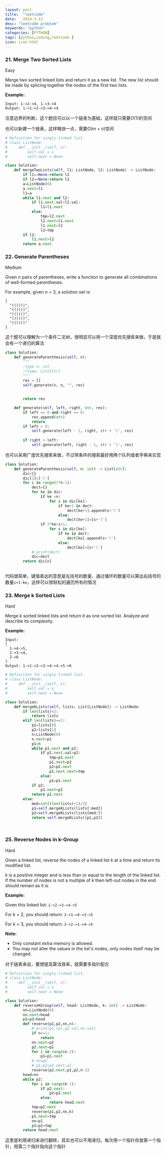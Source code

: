 ```yaml
---
layout: post
title:  "leetcode"
date:   2019-3-13
desc: "leetcode problem"
keywords: "python"
categories: [PYTHON]
tags: [python,coding,leetcode ]
icon: icon-html
---
```


### 21. Merge Two Sorted Lists

Easy

Merge two sorted linked lists and return it as a new list. The new list should be made by splicing together the nodes of the first two lists.

**Example:**

```
Input: 1->2->4, 1->3->4
Output: 1->1->2->3->4->4
```

注意边界的判断，这个题目可以以一个链表为基础，这样就只需要$O(1)$的空间

也可以新建一个链表，这样略快一点，需要$O(m+n)$空间

```python
# Definition for singly-linked list.
# class ListNode:
#     def __init__(self, x):
#         self.val = x
#         self.next = None

class Solution:
    def mergeTwoLists(self, l1: ListNode, l2: ListNode) -> ListNode:
        if l1==None:return l2
        if l2==None:return l1
        a=ListNode(0)
        a.next=l1
        l1=a
        while l1.next and l2:
            if l1.next.val<l2.val:
                l1=l1.next
            else:
                tmp=l2.next
                l2.next=l1.next
                l1.next=l2
                l2=tmp
        if l2:
            l1.next=l2
        return a.next
```

### 22. Generate Parentheses

Medium

Given *n* pairs of parentheses, write a function to generate all combinations of well-formed parentheses.

For example, given *n* = 3, a solution set is:

```
[
  "((()))",
  "(()())",
  "(())()",
  "()(())",
  "()()()"
]
```

这个题可以理解为一个条件二叉树，很明显可以用一个深度优先搜索来做，于是就会有一个递归的算法

```python
class Solution:
    def generateParenthesis(self, n):
        """
        :type n: int
        :rtype: List[str]
        """
        res = []  
        self.generate(n, n, "", res)  
        
        
        return res  

    def generate(self, left, right, str, res):  
        if left == 0 and right == 0:  
            res.append(str)  
            return  
        if left > 0:  
            self.generate(left - 1, right, str + '(', res)
           
        if right > left:  
            self.generate(left, right - 1, str + ')', res)
```

也可以采用广度优先搜索来做，不过带条件的搜索最好用两个队列或者字典来实现

```python
class Solution:
    def generateParenthesis(self, n: int) -> List[str]:
        dic={}
        dic[1]=['(']
        for i in range(2*n-1):
            dect={}
            for ke in dic:
                if ke <n:
                    for s in dic[ke]:
                        if ke+1 in dect:
                            dect[ke+1].append(s+'(')
                        else:
                            dect[ke+1]=[s+'(']
                if 2*ke>i+1:
                    for s in dic[ke]:
                        if ke in dect:
                            dect[ke].append(s+')')
                        else:
                            dect[ke]=[s+')']
            # print(dect)
            dic=dect
        return dic[n]                
                        
```

代码很简单，键值表达的意思是左括号的数量，通过循环的数量可以算出右括号的数量`i+1-ke​`，这样可以很轻松的遍历所有的情况

### 23. Merge k Sorted Lists

Hard

Merge *k* sorted linked lists and return it as one sorted list. Analyze and describe its complexity.

**Example:**

```
Input:
[
  1->4->5,
  1->3->4,
  2->6
]
Output: 1->1->2->3->4->4->5->6
```



```python
# Definition for singly-linked list.
# class ListNode:
#     def __init__(self, x):
#         self.val = x
#         self.next = None

class Solution:
    def mergeKLists(self, lists: List[ListNode]) -> ListNode:
        if len(lists)<2:
            return lists
        elif len(lists)==2:
            p1=lists[0]
            p2=lists[1]
            n=ListNode(0)
            n.next=p1
            p1=n
            while p1.next and p2:
                if p1.next.val>p2:
                    tmp=p1.next
                    p1.next=p2
                    p2=p2.next
                    p1.next.next=tmp
                else:
                    p1=p1.next
            if p2:
                p1.next=p2
            return p1.next
        else:
            med=int((len(lists)+1)/2)
            p1=self.mergeKLists(lists[:med])
            p2=self.mergeKLists(lists[med:])
            return self.mergeKLists([p1,p2])
		
            
```



### 25. Reverse Nodes in k-Group

Hard

Given a linked list, reverse the nodes of a linked list *k* at a time and return its modified list.

*k* is a positive integer and is less than or equal to the length of the linked list. If the number of nodes is not a multiple of *k* then left-out nodes in the end should remain as it is.



**Example:**

Given this linked list: `1->2->3->4->5`

For *k* = 2, you should return: `2->1->4->3->5`

For *k* = 3, you should return: `3->2->1->4->5`

**Note:**

- Only constant extra memory is allowed.
- You may not alter the values in the list's nodes, only nodes itself may be changed.

对于链表来说，要想提高算法效率，就需要多指针配合

```python
# Definition for singly-linked list.
# class ListNode:
#     def __init__(self, x):
#         self.val = x
#         self.next = None

class Solution:
    def reverseKGroup(self, head: ListNode, k: int) -> ListNode:
        nn=ListNode(0)
        nn.next=head
        p1=p2=head
        def reverse(p1,p2,nn,n):
            # print(p1.val,p2.val,nn.val)
            if n<=1:
                return
            nn.next=p2
            p2.next=p1
            for i in range(n-2):
                p1=p1.next
            # nn=p2
            # p1,p2=p2.next,p1
            reverse(p2.next,p1,p2,n-1)
        head=nn
        while p2:
            for i in range(k-1):
                if p2.next:
                    p2=p2.next
                else:
                    return head.next
            tmp=p2.next
            reverse(p1,p2,nn,k)
            p1.next=tmp
            nn=p1
            p1=p2=tmp
        return head.next
```

这里是利用递归来进行翻转，其实也可以不用递归，每次用一个指针存放第一个指针，用第二个指针指向这个指针